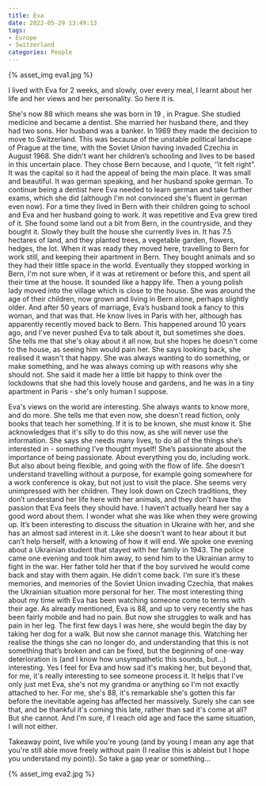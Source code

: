 ```yaml
---
title: Eva
date: 2022-05-29 13:49:13
tags:
- Europe
- Switzerland
categories: People
---
```

{% asset_img eva1.jpg %}

I lived with Eva for 2 weeks, and slowly, over every meal, I learnt about her life and her views and her personality. So here it is.

She's now 88 which means she was born in 19 , in Prague. She studied medicine and became a dentist. She married her husband there, and they had two sons. Her husband was a banker. In 1969 they made the decision to move to Switzerland. This was because of the unstable political landscape of Prague at the time, with the Soviet Union having invaded Czechia in August 1968. She didn't want her children’s schooling and lives to be based in this uncertain place. They chose Bern because, and I quote, ‘’it felt right”. It was the capital so it had the appeal of being the main place. It was small and beautiful. It was german speaking, and her husband spoke german. To continue being a dentist here Eva needed to learn german and take further exams, which she did (although I'm not convinced she's fluent in german even now). For a time they lived in Bern with their children going to school and Eva and her husband going to work. It was repetitive and Eva grew tired of it. She found some land out a bit from Bern, in the countryside, and they bought it. Slowly they built the house she currently lives in. It has 7.5 hectares of land, and they planted trees, a vegetable garden, flowers, hedges, the lot. When it was ready they moved here, travelling to Bern for work still, and keeping their apartment in Bern. They bought animals and so they had their little space in the world. Eventually they stopped working in Bern, I'm not sure when, if it was at retirement or before this, and spent all their time at the house. It sounded like a happy life.
Then a young polish lady moved into the village which is close to the house. She was around the age of their children, now grown and living in Bern alone, perhaps slightly older. And after 50 years of marriage, Eva’s husband took a fancy to this woman, and that was that. He know lives in Paris with her, although has apparently recently moved back to Bern. This happened around 10 years ago, and I've never pushed Eva to talk about it, but sometimes she does. She tells me that she's okay about it all now, but she hopes he doesn't come to the house, as seeing him would pain her. She says looking back, she realised it wasn't that happy. She was always wanting to do something, or make something, and he was always coming up with reasons why she should not. She said it made her a little bit happy to think over the lockdowns that she had this lovely house and gardens, and he was in a tiny apartment in Paris - she's only human I suppose.

Eva's views on the world are interesting. She always wants to know more, and do more. She tells me that even now, she doesn't read fiction, only books that teach her something. If it is to be known, she must know it. She acknowledges that it's silly to do this now, as she will never use the information. She says she needs many lives, to do all of the things she’s interested in - something I’ve thought myself! She’s passionate about the importance of being passionate. About everything you do, including work. But also about being flexible, and going with the flow of life. She doesn’t understand travelling without a purpose, for example going somewhere for a work conference is okay, but not just to visit the place. She seems very unimpressed with her children. They look down on Czech traditions, they don’t understand her life here with her animals, and they don’t have the passion that Eva feels they should have. I haven’t actually heard her say a good word about them. I wonder what she was like when they were growing up.
It’s been interesting to discuss the situation in Ukraine with her, and she has an almost sad interest in it. Like she doesn’t want to hear about it but can’t help herself, with a knowing of how it will end. We spoke one evening about a Ukrainian student that stayed with her family in 1943. The police came one evening and took him away, to send him to the Ukrainian army to fight in the war. Her father told her that if the boy survived he would come back and stay with them again. He didn’t come back. I’m sure it’s these memories, and memories of the Soviet Union invading Czechia, that makes the Ukrainian situation more personal for her. 
The most interesting thing about my time with Eva has been watching someone come to terms with their age. As already mentioned, Eva is 88, and up to very recently she has been fairly mobile and had no pain. But now she struggles to walk and has pain in her leg. The first few days I was here, she would begin the day by taking her dog for a walk. But now she cannot manage this. Watching her realise the things she can no longer do, and understanding that this is not something that’s broken and can be fixed, but the beginning of one-way deterioration is (and I know how unsympathetic this sounds, but…) interesting. Yes I feel for Eva and how sad it's making her, but beyond that, for me, it's really interesting to see someone process it. It helps that I've only just met Eva, she's not my grandma or anything so I'm not exactly attached to her. For me, she's 88, it's remarkable she's gotten this far before the inevitable ageing has affected her massively. Surely she can see that, and be thankful it's coming this late, rather than sad it's come at all? But she cannot. And I'm sure, if I reach old age and face the same situation, I will not either. 

Takeaway point, live while you're young (and by young I mean any age that you're still able move freely without pain (I realise this is ableist but I hope you understand my point)). So take a gap year or something…

{% asset_img eva2.jpg %}